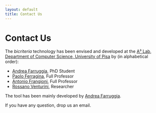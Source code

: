 ```yaml
---
layout: default
title: Contact Us
---
```


# Contact Us

The *bicriteria* technology has been envised and developed at the [A³ Lab, Department of Computer Science, University of Pisa](http://acube.di.unipi.it/) by (in alphabetical order):

* [Andrea Farruggia][farruggi], PhD Student
* [Paolo Ferragina](http://www.di.unipi.it/~ferragin), Full Professor
* [Antonio Frangioni](http://www.di.unipi.it/~frangio), Full Professor
* [Rossano Venturini](http://zola.di.unipi.it/rossano), Researcher

The tool has been mainly developed by [Andrea Farruggia][farruggi].

If you have any question, drop us an email.

[farruggi]: http://www.di.unipi.it/~farruggi "Andrea Farruggia"